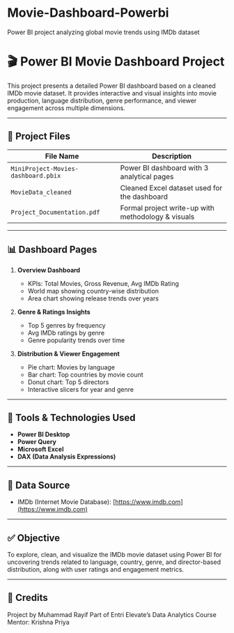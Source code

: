 # Movie-Dashboard-Powerbi
Power BI project analyzing global movie trends using IMDb dataset
# 🎬 Power BI Movie Dashboard Project

This project presents a detailed Power BI dashboard based on a cleaned IMDb movie dataset. It provides interactive and visual insights into movie production, language distribution, genre performance, and viewer engagement across multiple dimensions.

---

## 📁 Project Files

| File Name                  | Description                                         |
|---------------------------|-----------------------------------------------------|
| `MiniProject-Movies-dashboard.pbix`    | Power BI dashboard with 3 analytical pages          |
| `MovieData_cleaned`     | Cleaned Excel dataset used for the dashboard        |
| `Project_Documentation.pdf` | Formal project write-up with methodology & visuals |

---

## 📊 Dashboard Pages

1. **Overview Dashboard**  
   - KPIs: Total Movies, Gross Revenue, Avg IMDb Rating  
   - World map showing country-wise distribution  
   - Area chart showing release trends over years

2. **Genre & Ratings Insights**  
   - Top 5 genres by frequency  
   - Avg IMDb ratings by genre  
   - Genre popularity trends over time

3. **Distribution & Viewer Engagement**  
   - Pie chart: Movies by language  
   - Bar chart: Top countries by movie count  
   - Donut chart: Top 5 directors  
   - Interactive slicers for year and genre

---

## 🧰 Tools & Technologies Used

- **Power BI Desktop**
- **Power Query**
- **Microsoft Excel**
- **DAX (Data Analysis Expressions)**

---

## 📌 Data Source

- IMDb (Internet Movie Database): [https://www.imdb.com](https://www.imdb.com)

---

## ✅ Objective

To explore, clean, and visualize the IMDb movie dataset using Power BI for uncovering trends related to language, country, genre, and director-based distribution, along with user ratings and engagement metrics.

---



## 🙌 Credits

Project by Muhammad Rayif 
Part of Entri Elevate’s Data Analytics Course  
Mentor: Krishna Priya


